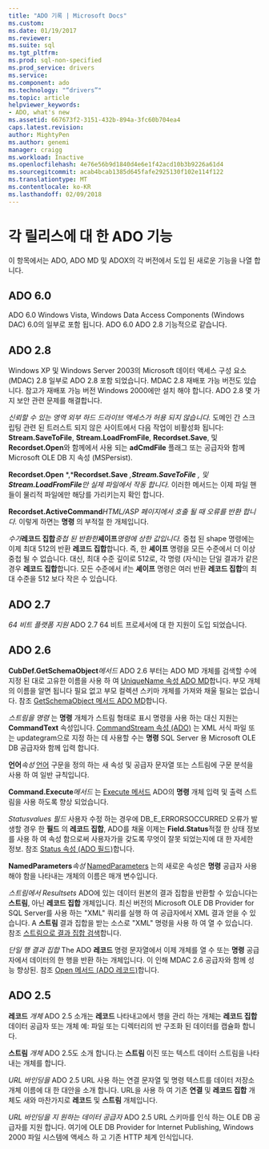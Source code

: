 ```yaml
---
title: "ADO 기록 | Microsoft Docs"
ms.custom: 
ms.date: 01/19/2017
ms.reviewer: 
ms.suite: sql
ms.tgt_pltfrm: 
ms.prod: sql-non-specified
ms.prod_service: drivers
ms.service: 
ms.component: ado
ms.technology: "“drivers”"
ms.topic: article
helpviewer_keywords:
- ADO, what's new
ms.assetid: 667673f2-3151-432b-894a-3fc60b704ea4
caps.latest.revision: 
author: MightyPen
ms.author: genemi
manager: craigg
ms.workload: Inactive
ms.openlocfilehash: 4e76e56b9d1840d4e6e1f42acd10b3b9226a61d4
ms.sourcegitcommit: acab4bcab1385d645fafe2925130f102e114f122
ms.translationtype: MT
ms.contentlocale: ko-KR
ms.lasthandoff: 02/09/2018
---
```

# <a name="ado-features-for-each-release"></a>각 릴리스에 대 한 ADO 기능
이 항목에서는 ADO, ADO MD 및 ADOX의 각 버전에서 도입 된 새로운 기능을 나열 합니다.

## <a name="ado-60"></a>ADO 6.0
 ADO 6.0 Windows Vista, Windows Data Access Components (Windows DAC) 6.0의 일부로 포함 됩니다. ADO 6.0 ADO 2.8 기능적으로 같습니다.

## <a name="ado-28"></a>ADO 2.8
 Windows XP 및 Windows Server 2003의 Microsoft 데이터 액세스 구성 요소 (MDAC) 2.8 일부로 ADO 2.8 포함 되었습니다. MDAC 2.8 재배포 가능 버전도 있습니다. 참고가 재배포 가능 버전 Windows 2000에만 설치 해야 합니다. ADO 2.8 몇 가지 보안 관련 문제를 해결합니다.

 *신뢰할 수 있는 영역 외부 하드 드라이브 액세스가 허용 되지 않습니다.*
도메인 간 스크립팅 관련 된 트러스트 되지 않은 사이트에서 다음 작업이 비활성화 됩니다: **Stream.SaveToFile**, **Stream.LoadFromFile**, **Recordset.Save**, 및 **Recordset.Open**와 함께에서 사용 되는 **adCmdFile** 플래그 또는 공급자와 함께 Microsoft OLE DB 지 속성 (MSPersist).

 **Recordset.Open** *,***Recordset.Save** *,***Stream.SaveToFile** *, 및* **Stream.LoadFromFile***만 실제 파일에서 작동 합니다.* 
이러한 메서드는 이제 파일 핸들이 물리적 파일에만 해당를 가리키는지 확인 합니다.

 **Recordset.ActiveCommand***HTML/ASP 페이지에서 호출 될 때 오류를 반환 합니다.* 
이렇게 하면는 **명령** 의 부적절 한 개체입니다.

 *수가***레코드 집합***중첩 된 반환한***셰이프***명령에 상한 값입니다.* 
중첩 된 shape 명령에는 이제 최대 512의 반환 **레코드 집합**합니다. 즉, 한 **셰이프** 명령을 모든 수준에서 더 이상 중첩 될 수 없습니다. 대신, 최대 수준 깊이로 512로, 각 명령 (자식)는 단일 결과가 같은 경우 **레코드 집합**합니다. 모든 수준에서 if는 **셰이프** 명령은 여러 반환 **레코드 집합**의 최대 수준을 512 보다 작은 수 있습니다.

## <a name="ado-27"></a>ADO 2.7
 *64 비트 플랫폼 지원* ADO 2.7 64 비트 프로세서에 대 한 지원이 도입 되었습니다.

## <a name="ado-26"></a>ADO 2.6
 **CubDef.GetSchemaObject***메서드* ADO 2.6 부터는 ADO MD 개체를 검색할 수에 지정 된 대로 고유한 이름을 사용 하 여 [UniqueName 속성 ADO MD](../../ado/reference/ado-md-api/uniquename-property-ado-md.md)합니다. 부모 개체의 이름을 알면 됩니다 필요 없고 부모 컬렉션 스키마 개체를 가져와 채울 필요는 없습니다. 참조 [GetSchemaObject 메서드 ADO MD](../../ado/reference/ado-md-api/getschemaobject-method-ado-md.md)합니다.

 *스트림을 명령* 는 **명령** 개체가 스트림 형태로 표시 명령을 사용 하는 대신 지원는 **CommandText** 속성입니다. [CommandStream 속성 (ADO)](../../ado/reference/ado-api/commandstream-property-ado.md) 는 XML 서식 파일 또는 updategram으로 지정 하는 데 사용할 수는 **명령** SQL Server 용 Microsoft OLE DB 공급자와 함께 입력 합니다.

 **언어***속성* [언어](../../ado/reference/ado-api/dialect-property.md) 구문을 정의 하는 새 속성 및 공급자 문자열 또는 스트림에 구문 분석을 사용 하 여 일반 규칙입니다.

 **Command.Execute***메서드* 는 [Execute 메서드](../../ado/reference/ado-api/execute-method-ado-command.md) ADO의 **명령** 개체 입력 및 출력 스트림을 사용 하도록 향상 되었습니다.

 *Statusvalues 필드* 사용자 수정 하는 경우에 DB_E_ERRORSOCCURRED 오류가 발생할 경우 한 **필드** 의 **레코드 집합**, ADO를 채울 이제는 **Field.Status**적절 한 상태 정보를 사용 하 여 속성 함으로써 사용자가을 갖도록 무엇이 잘못 되었는지에 대 한 자세한 정보. 참조 [Status 속성 (ADO 필드)](../../ado/reference/ado-api/status-property-ado-field.md)합니다.

 **NamedParameters***속성* [NamedParameters](../../ado/reference/ado-api/namedparameters-property-ado.md) 는의 새로운 속성은 **명령** 공급자 사용 해야 함을 나타내는 개체의 이름은 매개 변수입니다.

 *스트림에서 Resultsets* ADO에 있는 데이터 원본의 결과 집합을 반환할 수 있습니다는 **스트림**, 아닌 **레코드 집합** 개체입니다. 최신 버전의 Microsoft OLE DB Provider for SQL Server를 사용 하는 "XML" 쿼리를 실행 하 여 공급자에서 XML 결과 얻을 수 있습니다. A **스트림** 결과 집합을 받는 소스로 "XML" 명령을 사용 하 여 열 수 있습니다. 참조 [스트림으로 결과 집합 검색](../../ado/guide/data/retrieving-resultsets-into-streams.md)합니다.

 *단일 행 결과 집합* The ADO **레코드** 명령 문자열에서 이제 개체를 열 수 또는 **명령** 공급자에서 데이터의 한 행을 반환 하는 개체입니다. 이 인해 MDAC 2.6 공급자와 함께 성능 향상된. 참조 [Open 메서드 (ADO 레코드)](../../ado/reference/ado-api/open-method-ado-record.md)합니다.

## <a name="ado-25"></a>ADO 2.5
 **레코드** *개체* ADO 2.5 소개는 **레코드** 나타내고에서 행을 관리 하는 개체는 **레코드 집합** 데이터 공급자 또는 개체 예: 파일 또는 디렉터리의 반 구조화 된 데이터를 캡슐화 합니다.

 **스트림** *개체* ADO 2.5도 소개 합니다.는 **스트림** 이진 또는 텍스트 데이터 스트림을 나타내는 개체를 합니다.

 *URL 바인딩을* ADO 2.5 URL 사용 하는 연결 문자열 및 명령 텍스트를 데이터 저장소 개체 이름에 대 한 대안을 소개 합니다. URL을 사용 하 여 기존 **연결** 및 **레코드 집합** 개체도 새와 마찬가지로 **레코드** 및 **스트림** 개체입니다.

 *URL 바인딩을 지 원하는 데이터 공급자* ADO 2.5 URL 스키마를 인식 하는 OLE DB 공급자를 지원 합니다. 여기에 OLE DB Provider for Internet Publishing, Windows 2000 파일 시스템에 액세스 하 고 기존 HTTP 체계 인식입니다.
